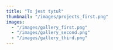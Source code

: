 ```yaml
---
title: "To jest tytuł"
thumbnail: "/images/projects_first.png"
images:
  - "/images/gallery_first.png"
  - "/images/gallery_second.png"
  - "/images/gallery_third.png"
---
```


